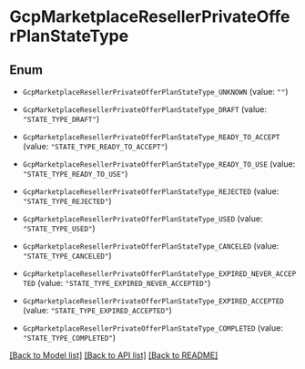 # GcpMarketplaceResellerPrivateOfferPlanStateType

## Enum


* `GcpMarketplaceResellerPrivateOfferPlanStateType_UNKNOWN` (value: `""`)

* `GcpMarketplaceResellerPrivateOfferPlanStateType_DRAFT` (value: `"STATE_TYPE_DRAFT"`)

* `GcpMarketplaceResellerPrivateOfferPlanStateType_READY_TO_ACCEPT` (value: `"STATE_TYPE_READY_TO_ACCEPT"`)

* `GcpMarketplaceResellerPrivateOfferPlanStateType_READY_TO_USE` (value: `"STATE_TYPE_READY_TO_USE"`)

* `GcpMarketplaceResellerPrivateOfferPlanStateType_REJECTED` (value: `"STATE_TYPE_REJECTED"`)

* `GcpMarketplaceResellerPrivateOfferPlanStateType_USED` (value: `"STATE_TYPE_USED"`)

* `GcpMarketplaceResellerPrivateOfferPlanStateType_CANCELED` (value: `"STATE_TYPE_CANCELED"`)

* `GcpMarketplaceResellerPrivateOfferPlanStateType_EXPIRED_NEVER_ACCEPTED` (value: `"STATE_TYPE_EXPIRED_NEVER_ACCEPTED"`)

* `GcpMarketplaceResellerPrivateOfferPlanStateType_EXPIRED_ACCEPTED` (value: `"STATE_TYPE_EXPIRED_ACCEPTED"`)

* `GcpMarketplaceResellerPrivateOfferPlanStateType_COMPLETED` (value: `"STATE_TYPE_COMPLETED"`)

[[Back to Model list]](../README.md#documentation-for-models) [[Back to API list]](../README.md#documentation-for-api-endpoints) [[Back to README]](../README.md)


